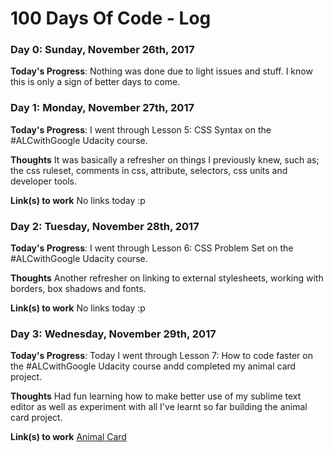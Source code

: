 # 100 Days Of Code - Log

### Day 0: Sunday, November 26th, 2017

**Today's Progress**: Nothing was done due to light issues and stuff. I know this is only a sign of better days to come.


### Day 1: Monday, November 27th, 2017

**Today's Progress**: I went through Lesson 5: CSS Syntax on the #ALCwithGoogle Udacity course.

**Thoughts** It was basically a refresher on things I previously knew, such as; the css ruleset, comments in css, attribute, selectors, css units and developer tools.

**Link(s) to work**
No links today :p

### Day 2: Tuesday, November 28th, 2017

**Today's Progress**: I went through Lesson 6: CSS Problem Set on the #ALCwithGoogle Udacity course.

**Thoughts** Another refresher on linking to external stylesheets, working with borders, box shadows and fonts.

**Link(s) to work**
No links today :p

### Day 3: Wednesday, November 29th, 2017

**Today's Progress**: Today I went through Lesson 7: How to code faster on the #ALCwithGoogle Udacity course andd completed my animal card project.

**Thoughts** Had fun learning how to make better use of my sublime text editor as well as experiment with all I've learnt so far building the animal card project.

**Link(s) to work**
[Animal Card](https://codepen.io/thekinglaolu/pen/aVQJbo)
